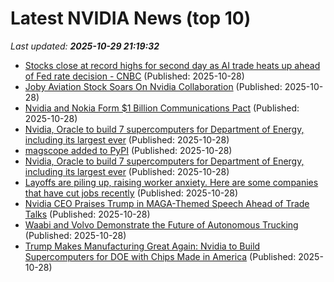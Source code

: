 # Latest NVIDIA News (top 10)
_Last updated: **2025-10-29 21:19:32**_

- [Stocks close at record highs for second day as AI trade heats up ahead of Fed rate decision - CNBC](https://slashdot.org/firehose.pl?op=view&amp;id=179899806) (Published: 2025-10-28)
- [Joby Aviation Stock Soars On Nvidia Collaboration](https://biztoc.com/x/663a6c25fa68a8a4) (Published: 2025-10-28)
- [Nvidia and Nokia Form $1 Billion Communications Pact](https://biztoc.com/x/2715f4b60b41e469) (Published: 2025-10-28)
- [Nvidia, Oracle to build 7 supercomputers for Department of Energy, including its largest ever](https://biztoc.com/x/f3ea827885a2cf64) (Published: 2025-10-28)
- [magscope added to PyPI](https://pypi.org/project/magscope/) (Published: 2025-10-28)
- [Nvidia, Oracle to build 7 supercomputers for Department of Energy, including its largest ever](https://www.theregister.com/2025/10/28/nvidia_oracle_supercomputers_doe/) (Published: 2025-10-28)
- [Layoffs are piling up, raising worker anxiety. Here are some companies that have cut jobs recently](https://www.bostonherald.com/2025/10/28/layoffs-us/) (Published: 2025-10-28)
- [Nvidia CEO Praises Trump in MAGA-Themed Speech Ahead of Trade Talks](https://biztoc.com/x/d7becc5236ca2f37) (Published: 2025-10-28)
- [Waabi and Volvo Demonstrate the Future of Autonomous Trucking](https://www.globenewswire.com/news-release/2025/10/28/3175999/0/en/Waabi-and-Volvo-Demonstrate-the-Future-of-Autonomous-Trucking.html) (Published: 2025-10-28)
- [Trump Makes Manufacturing Great Again: Nvidia to Build Supercomputers for DOE with Chips Made in America](https://www.breitbart.com/tech/2025/10/28/trump-makes-manufacturing-great-again-nvidia-to-build-supercomputers-for-doe-with-chips-made-in-america/) (Published: 2025-10-28)
